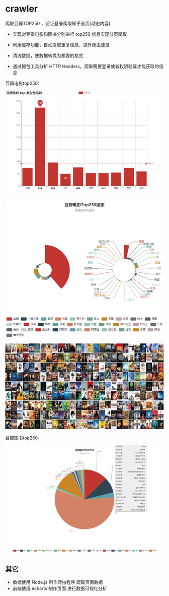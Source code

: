 # crawler 

爬取豆瓣TOP250 ，验证登录爬取知乎首页(动态内容)


- 实现对豆瓣电影和图书分别进行 top250 信息实现分页爬取

- 利用缓存功能，自动提取重复信息，提升爬虫速度

- 清洗数据，使数据转换为想要的格式

- 通过抓包工具分析 HTTP Headers，爬取需要登录或者权限验证才能获取的信息

豆瓣电影top250:

![movies type](./screenphoto/movie_type.png)

![movies country](./screenphoto/movie_country.png)

![movies cover](./screenphoto/pic.jpg)

豆瓣图书top250:

![book_country](./screenphoto/book_country.png)

## 其它

- 数据使用 Node.js 制作爬虫程序  爬取页面数据
- 前端使用 echarts 制作页面  进行数据可视化分析
